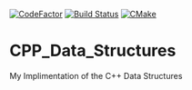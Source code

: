 [![CodeFactor](https://www.codefactor.io/repository/github/frazzer951/cpp_data_structures/badge)](https://www.codefactor.io/repository/github/frazzer951/cpp_data_structures)
[![Build Status](https://app.travis-ci.com/Frazzer951/CPP_Data_Structures.svg?branch=main)](https://app.travis-ci.com/Frazzer951/CPP_Data_Structures)
[![CMake](https://github.com/Frazzer951/CPP_Data_Structures/actions/workflows/cmake.yml/badge.svg)](https://github.com/Frazzer951/CPP_Data_Structures/actions/workflows/cmake.yml)

# CPP_Data_Structures
My Implimentation of the C++ Data Structures
